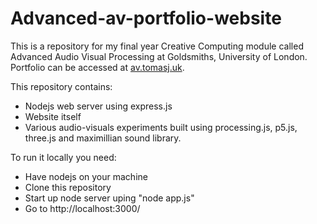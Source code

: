 # Advanced-av-portfolio-website

This is a repository for my final year Creative Computing module called Advanced Audio Visual Processing at Goldsmiths, University of London. Portfolio can be accessed at [av.tomasj.uk](http://av.tomasj.uk).

This repository contains:
* Nodejs web server using express.js
* Website itself
* Various audio-visuals experiments built using processing.js, p5.js, three.js and maximillian sound library.

To run it locally you need:
* Have nodejs on your machine
* Clone this repository
* Start up node server uping "node app.js"
* Go to http://localhost:3000/
